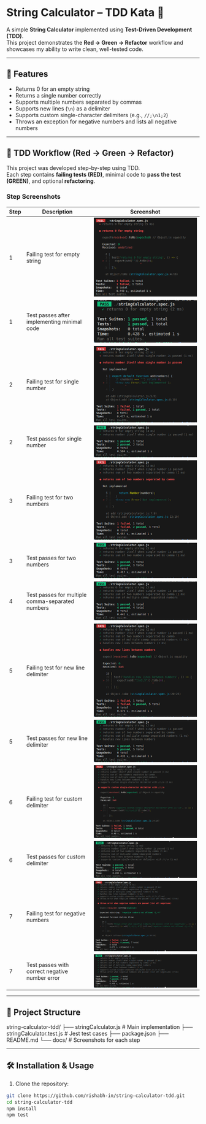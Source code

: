 # String Calculator – TDD Kata 🧪

A simple **String Calculator** implemented using **Test-Driven Development (TDD)**.  
This project demonstrates the **Red → Green → Refactor** workflow and showcases my ability to write clean, well-tested code.

---

## 🚀 Features

- Returns 0 for an empty string
- Returns a single number correctly
- Supports multiple numbers separated by commas
- Supports new lines (`\n`) as a delimiter
- Supports custom single-character delimiters (e.g., `//;\n1;2`)
- Throws an exception for negative numbers and lists all negative numbers

---

## 🧪 TDD Workflow (Red → Green → Refactor)

This project was developed step-by-step using TDD.  
Each step contains **failing tests (RED)**, minimal code to **pass the test (GREEN)**, and optional **refactoring**.

### Step Screenshots

| Step | Description                                      | Screenshot                 |
| ---- | ------------------------------------------------ | -------------------------- |
| 1    | Failing test for empty string                    | ![1-fail](docs/1-fail.png) |
| 1    | Test passes after implementing minimal code      | ![1-pass](docs/1-pass.png) |
| 2    | Failing test for single number                   | ![2-fail](docs/2-fail.png) |
| 2    | Test passes for single number                    | ![2-pass](docs/2-pass.png) |
| 3    | Failing test for two numbers                     | ![3-fail](docs/3-fail.png) |
| 3    | Test passes for two numbers                      | ![3-pass](docs/3-pass.png) |
| 4    | Test passes for multiple comma-separated numbers | ![4-pass](docs/4-pass.png) |
| 5    | Failing test for new line delimiter              | ![4-fail](docs/5-fail.png) |
| 5    | Test passes for new line delimiter               | ![4-pass](docs/5-pass.png) |
| 6    | Failing test for custom delimiter                | ![5-fail](docs/6-fail.png) |
| 6    | Test passes for custom delimiter                 | ![5-pass](docs/6-pass.png) |
| 7    | Failing test for negative numbers                | ![6-fail](docs/7-fail.png) |
| 7    | Test passes with correct negative number error   | ![6-pass](docs/7-pass.png) |

---

## 📂 Project Structure

string-calculator-tdd/
├── stringCalculator.js # Main implementation
├── stringCalculator.test.js # Jest test cases
├── package.json
├── README.md
└── docs/ # Screenshots for each step

---

## 🛠️ Installation & Usage

1. Clone the repository:

```bash
git clone https://github.com/rishabh-in/string-calculator-tdd.git
cd string-calculator-tdd
npm install
npm test
```
